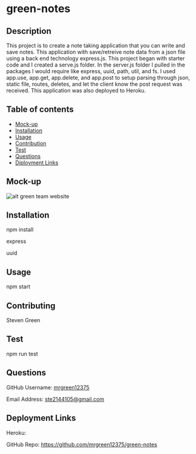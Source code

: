 # green-notes

## Description
This project is to create a note taking application that you can write and save notes. This application with save/retreive note data from a json file using a back end technology express.js. This project began with starter code and I created a serve.js folder. In the server.js folder I pulled in the packages I would require like express, uuid, path, util, and fs. I used app.use, app.get, app.delete, and app.post to setup parsing through json, static file, routes, deletes, and let the client know the post request was received. This application was also deployed to Heroku. 
## Table of contents
- [Mock-up](#Mock-up)
- [Installation](#Installation)
- [Usage](#Usage)
- [Contribution](#Contributing)
- [Test](#Test)
- [Questions](#Questions)
- [Diployment Links](#Questions)
## Mock-up
![alt green team website](./src/green-team-mockup.png)
## Installation
npm install

express

uuid
## Usage
npm start
## Contributing
Steven Green
## Test
npm run test
## Questions
GitHub Username: [mrgreen12375](https://github.com/mrgreen12375)

Email Address: [ste2144105@gmail.com](ste2144105@gmail.com)
## Deployment Links
Heroku: 

GitHub Repo: https://github.com/mrgreen12375/green-notes